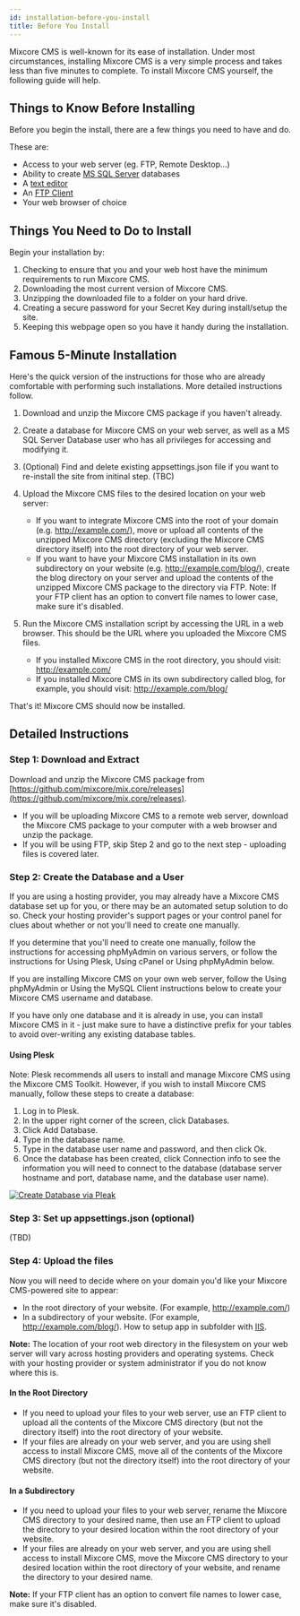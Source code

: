 ```yaml
---
id: installation-before-you-install
title: Before You Install
---
```


Mixcore CMS is well-known for its ease of installation. Under most circumstances, installing Mixcore CMS is a very simple process and takes less than five minutes to complete. To install Mixcore CMS yourself, the following guide will help.

## Things to Know Before Installing

Before you begin the install, there are a few things you need to have and do.

These are:

- Access to your web server (eg. FTP, Remote Desktop...)
- Ability to create [MS SQL Server](https://docs.microsoft.com/en-us/sql/relational-databases/databases/create-a-database) databases
- A [text editor](https://notepad-plus-plus.org/)
- An [FTP Client](https://filezilla-project.org/)
- Your web browser of choice

## Things You Need to Do to Install

Begin your installation by:

1. Checking to ensure that you and your web host have the minimum requirements to run Mixcore CMS.
2. Downloading the most current version of Mixcore CMS.
3. Unzipping the downloaded file to a folder on your hard drive.
4. Creating a secure password for your Secret Key during install/setup the site.
5. Keeping this webpage open so you have it handy during the installation.

## Famous 5-Minute Installation

Here's the quick version of the instructions for those who are already comfortable with performing such installations. More detailed instructions follow.

1. Download and unzip the Mixcore CMS package if you haven't already.
2. Create a database for Mixcore CMS on your web server, as well as a MS SQL Server Database user who has all privileges for accessing and modifying it.
3. (Optional) Find and delete existing appsettings.json file if you want to re-install the site from initinal step. (TBC)
4. Upload the Mixcore CMS files to the desired location on your web server:
    - If you want to integrate Mixcore CMS into the root of your domain (e.g. http://example.com/), move or upload all contents of the unzipped Mixcore CMS directory (excluding the Mixcore CMS directory itself) into the root directory of your web server.
    - If you want to have your Mixcore CMS installation in its own subdirectory on your website (e.g. http://example.com/blog/), create the blog directory on your server and upload the contents of the unzipped Mixcore CMS package to the directory via FTP.
   Note: If your FTP client has an option to convert file names to lower case, make sure it's disabled.

5. Run the Mixcore CMS installation script by accessing the URL in a web browser. This should be the URL where you uploaded the Mixcore CMS files.
    - If you installed Mixcore CMS in the root directory, you should visit: http://example.com/
    - If you installed Mixcore CMS in its own subdirectory called blog, for example, you should visit: http://example.com/blog/
  
That's it! Mixcore CMS should now be installed.

## Detailed Instructions
### Step 1: Download and Extract
Download and unzip the Mixcore CMS package from [https://github.com/mixcore/mix.core/releases](https://github.com/mixcore/mix.core/releases).

 - If you will be uploading Mixcore CMS to a remote web server, download the Mixcore CMS package to your computer with a web browser and unzip the package.
 - If you will be using FTP, skip Step 2 and go to the next step - uploading files is covered later.

### Step 2: Create the Database and a User

If you are using a hosting provider, you may already have a Mixcore CMS database set up for you, or there may be an automated setup solution to do so. Check your hosting provider's support pages or your control panel for clues about whether or not you'll need to create one manually.

If you determine that you'll need to create one manually, follow the instructions for accessing phpMyAdmin on various servers, or follow the instructions for Using Plesk, Using cPanel or Using phpMyAdmin below.

If you are installing Mixcore CMS on your own web server, follow the Using phpMyAdmin or Using the MySQL Client instructions below to create your Mixcore CMS username and database.

If you have only one database and it is already in use, you can install Mixcore CMS in it - just make sure to have a distinctive prefix for your tables to avoid over-writing any existing database tables.

#### Using Plesk

Note: Plesk recommends all users to install and manage Mixcore CMS using the Mixcore CMS Toolkit. However, if you wish to install Mixcore CMS manually, follow these steps to create a database:

1. Log in to Plesk.
2. In the upper right corner of the screen, click Databases.
3. Click Add Database.
4. Type in the database name.
5. Type in the database user name and password, and then click Ok.
6. Once the database has been created, click Connection info to see the information you will need to connect to the database (database server hostname and port, database name, and the database user name).

[![Create Database via Pleak](http://img.youtube.com/vi/XzJEfh8I9ek/0.jpg)](http://www.youtube.com/watch?v=XzJEfh8I9ek "Create Database via Plesk")

### Step 3: Set up appsettings.json (optional)
(TBD)

### Step 4: Upload the files

Now you will need to decide where on your domain you'd like your Mixcore CMS-powered site to appear:

- In the root directory of your website. (For example, http://example.com/)
- In a subdirectory of your website. (For example, http://example.com/blog/). How to setup app in subfolder with [IIS](https://docs.microsoft.com/en-us/iis/configuration/system.applicationhost/sites/site/application/).

**Note:** The location of your root web directory in the filesystem on your web server will vary across hosting providers and operating systems. Check with your hosting provider or system administrator if you do not know where this is.

#### In the Root Directory
- If you need to upload your files to your web server, use an FTP client to upload all the contents of the Mixcore CMS directory (but not the directory itself) into the root directory of your website.
- If your files are already on your web server, and you are using shell access to install Mixcore CMS, move all of the contents of the Mixcore CMS directory (but not the directory itself) into the root directory of your website.

#### In a Subdirectory
- If you need to upload your files to your web server, rename the Mixcore CMS directory to your desired name, then use an FTP client to upload the directory to your desired location within the root directory of your website.
- If your files are already on your web server, and you are using shell access to install Mixcore CMS, move the Mixcore CMS directory to your desired location within the root directory of your website, and rename the directory to your desired name.

**Note:** If your FTP client has an option to convert file names to lower case, make sure it's disabled.


